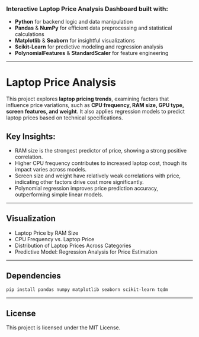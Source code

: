 ### Interactive Laptop Price Analysis Dashboard built with:  
- **Python** for backend logic and data manipulation  
- **Pandas** & **NumPy** for efficient data preprocessing and statistical calculations  
- **Matplotlib** & **Seaborn** for insightful visualizations  
- **Scikit-Learn** for predictive modeling and regression analysis  
- **PolynomialFeatures** & **StandardScaler** for feature engineering  

---

# Laptop Price Analysis 

This project explores **laptop pricing trends**, examining factors that influence price variations, such as **CPU frequency, RAM size, GPU type, screen features, and weight**. It also applies regression models to predict laptop prices based on technical specifications.  

## Key Insights: 
- RAM size is the strongest predictor of price, showing a strong positive correlation.  
- Higher CPU frequency contributes to increased laptop cost, though its impact varies across models.
- Screen size and weight have relatively weak correlations with price, indicating other factors drive cost more significantly.  
- Polynomial regression improves price prediction accuracy, outperforming simple linear models.  

---

## Visualization

- Laptop Price by RAM Size
- CPU Frequency vs. Laptop Price
- Distribution of Laptop Prices Across Categories
- Predictive Model: Regression Analysis for Price Estimation
---

## Dependencies

```bash
pip install pandas numpy matplotlib seaborn scikit-learn tqdm
```

---

## License

This project is licensed under the MIT License.


